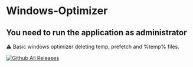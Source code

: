# Windows-Optimizer

## You need to run the application as administrator

⚠️ Basic windows optimizer deleting temp, prefetch and %temp% files.

[![Github All Releases](https://img.shields.io/github/downloads/Mertsayar6623/Windows-Optimizer/total.svg)]()
